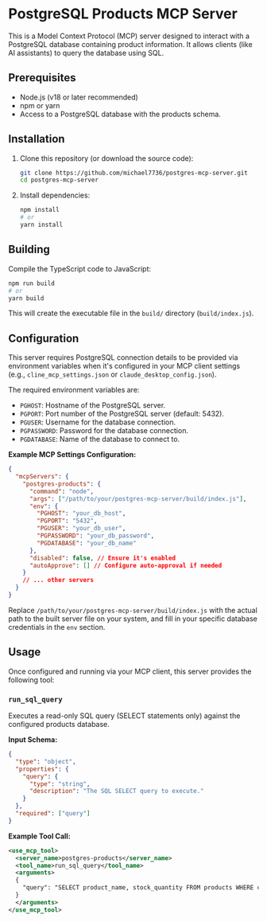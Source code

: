 # PostgreSQL Products MCP Server

This is a Model Context Protocol (MCP) server designed to interact with a PostgreSQL database containing product information. It allows clients (like AI assistants) to query the database using SQL.

## Prerequisites

*   Node.js (v18 or later recommended)
*   npm or yarn
*   Access to a PostgreSQL database with the products schema.

## Installation

1.  Clone this repository (or download the source code):
    ```bash
    git clone https://github.com/michael7736/postgres-mcp-server.git
    cd postgres-mcp-server
    ```
2.  Install dependencies:
    ```bash
    npm install
    # or
    yarn install
    ```

## Building

Compile the TypeScript code to JavaScript:

```bash
npm run build
# or
yarn build
```

This will create the executable file in the `build/` directory (`build/index.js`).

## Configuration

This server requires PostgreSQL connection details to be provided via environment variables when it's configured in your MCP client settings (e.g., `cline_mcp_settings.json` or `claude_desktop_config.json`).

The required environment variables are:

*   `PGHOST`: Hostname of the PostgreSQL server.
*   `PGPORT`: Port number of the PostgreSQL server (default: 5432).
*   `PGUSER`: Username for the database connection.
*   `PGPASSWORD`: Password for the database connection.
*   `PGDATABASE`: Name of the database to connect to.

**Example MCP Settings Configuration:**

```json
{
  "mcpServers": {
    "postgres-products": {
      "command": "node",
      "args": ["/path/to/your/postgres-mcp-server/build/index.js"],
      "env": {
        "PGHOST": "your_db_host",
        "PGPORT": "5432",
        "PGUSER": "your_db_user",
        "PGPASSWORD": "your_db_password",
        "PGDATABASE": "your_db_name"
      },
      "disabled": false, // Ensure it's enabled
      "autoApprove": [] // Configure auto-approval if needed
    }
    // ... other servers
  }
}
```

Replace `/path/to/your/postgres-mcp-server/build/index.js` with the actual path to the built server file on your system, and fill in your specific database credentials in the `env` section.

## Usage

Once configured and running via your MCP client, this server provides the following tool:

### `run_sql_query`

Executes a read-only SQL query (SELECT statements only) against the configured products database.

**Input Schema:**

```json
{
  "type": "object",
  "properties": {
    "query": {
      "type": "string",
      "description": "The SQL SELECT query to execute."
    }
  },
  "required": ["query"]
}
```

**Example Tool Call:**

```xml
<use_mcp_tool>
  <server_name>postgres-products</server_name>
  <tool_name>run_sql_query</tool_name>
  <arguments>
  {
    "query": "SELECT product_name, stock_quantity FROM products WHERE category = 'Electronics';"
  }
  </arguments>
</use_mcp_tool>
